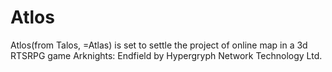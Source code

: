 # Atlos
Atlos(from Talos, =Atlas) is set to settle the project of online map in a 3d RTSRPG game Arknights: Endfield by Hypergryph Network Technology Ltd.
